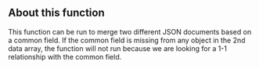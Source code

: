 ## About this function
This function can be run to merge two different JSON documents based on a common field. If the common field is missing from any object in the 2nd data array, the function will not run because we are looking for a 1-1 relationship with the common field. 